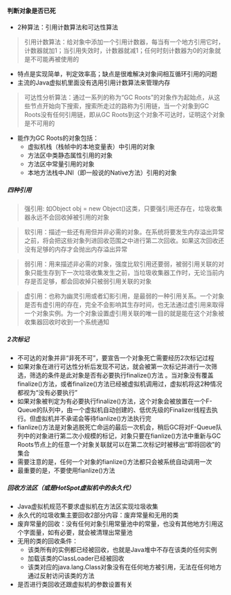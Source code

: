 #### 判断对象是否已死
- 2种算法：引用计数算法和可达性算法
> 引用计数算法：给对象中添加一个引用计数器，每当有一个地方引用它时，计数器就加1；当引用失效时，计数器就减1；任何时刻计数器为0的对象就是不可能再被使用的
- 特点是实现简单，判定效率高；缺点是很难解决对象间相互循环引用的问题
- 主流的Java虚拟机里面没有选用引用计数算法来管理内存
> 可达性分析算法：通过一系列的称为“GC Roots”的对象作为起始点，从这些节点开始向下搜索，搜索所走过的路称为引用链，当一个对象到GC Roots没有任何引用链，即从GC Roots到这个对象不可达时，证明这个对象是不可用的
- 能作为GC Roots的对象包括：
    * 虚拟机栈（栈帧中的本地变量表）中引用的对象
    * 方法区中类静态属性引用的对象
    * 方法区中常量引用的对象
    * 本地方法栈中JNI（即一般说的Native方法）引用的对象
##### 四种引用
> 强引用: 如Object obj = new Object()这类，只要强引用还存在，垃圾收集器永远不会回收掉被引用的对象

> 软引用：描述一些还有用但并非必需的对象。在系统将要发生内存溢出异常之前，将会把这些对象列进回收范围之中进行第二次回收。如果这次回收还没有足够的内存才会抛出内存溢出异常

> 弱引用：用来描述非必需的对象，强度比软引用还要弱，被弱引用关联的对象只能生存到下一次垃圾收集发生之前，当垃圾收集器工作时，无论当前内存是否足够，都会回收掉只被弱引用关联的对象

> 虚引用：也称为幽灵引用或者幻影引用，是最弱的一种引用关系。一个对象是否有虚引用的存在，完全不会影响其生存时间，也无法通过虚引用来取得一个对象实例。为一个对象设置虚引用关联的唯一目的就是能在这个对象被收集器回收时收到一个系统通知

##### 2次标记
- 不可达的对象并非“非死不可”，要宣告一个对象死亡需要经历2次标记过程
- 如果对象在进行可达性分析后发现不可达，就会被第一次标记并进行一次筛选，筛选的条件是此对象是否有必要执行finalize()方法 。当对象没有覆盖finalize()方法，或者finalize()方法已经被虚拟机调用过，虚拟机将这2种情况都视为“没有必要执行”
- 如果对象被判定为有必要执行finalize()方法，这个对象会被放置在一个F-Queue的队列中，由一个虚拟机自动创建的、低优先级的Finalizer线程去执行。但虚拟机并不承诺会等待fianlize()方法执行完
- fianlize()方法是对象逃脱死亡命运的最后一次机会，稍后GC将对F-Queue队列中的对象进行第二次小规模的标记，对象只要在fianlize()方法中重新与GC Roots节点上的任意一个对象关联就可以在第二次标记时被移出“即将回收”的集合
- 需要注意的是，任何一个对象的fianlize()方法都只会被系统自动调用一次
- 最重要的是，不要使用fianlize()方法
##### 回收方法区（或是HotSpot虚拟机中的永久代）
- Java虚拟机规范不要求虚拟机在方法区实现垃圾收集
- 永久代的垃圾收集主要回收2部分内容：废弃常量和无用的类
- 废弃常量的回收：没有任何对象引用常量池中的常量，也没有其他地方引用这个字面量，如有必要，就会被清理出常量池
- 无用的类的回收条件：
    * 该类所有的实例都已经被回收，也就是Java堆中不存在该类的任何实例
    * 加载该类的ClassLoader已经被回收
    * 该类对应的java.lang.Class对象没有在任何地方被引用，无法在任何地方通过反射访问该类的方法
- 是否进行类回收还跟虚拟机的参数设置有关

